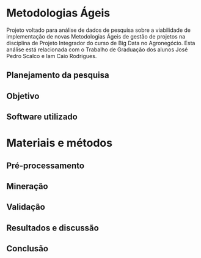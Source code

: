 # Metodologias Ágeis 
Projeto voltado para análise de dados de pesquisa sobre a viabilidade de implementação de novas Metodologias Ágeis de gestão de projetos na disciplina de Projeto Integrador do curso de Big Data no Agronegócio. Esta análise está relacionada com o Trabalho de Graduação dos alunos José Pedro Scalco e Iam Caio Rodrigues.   

## Planejamento da pesquisa

## Objetivo 

## Software utilizado

# Materiais e métodos

## Pré-processamento

## Mineração

## Validação

## Resultados e discussão

## Conclusão

